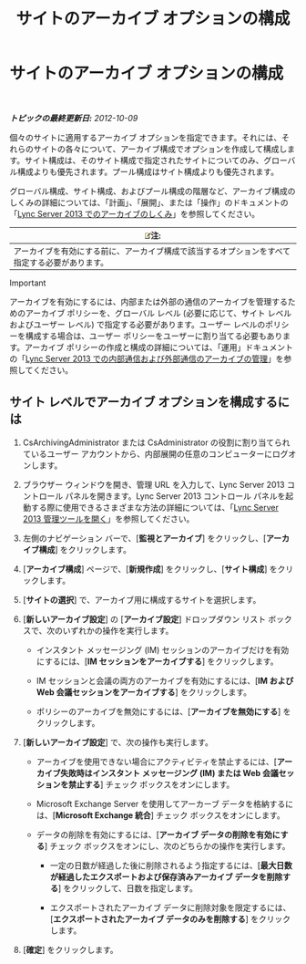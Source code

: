 ﻿---
title: サイトのアーカイブ オプションの構成
TOCTitle: サイトのアーカイブ オプションの構成
ms:assetid: 59b48fd9-d5fc-40b4-abae-e9cf89ee5573
ms:mtpsurl: https://technet.microsoft.com/ja-jp/library/JJ204930(v=OCS.15)
ms:contentKeyID: 48272165
ms.date: 05/19/2016
mtps_version: v=OCS.15
ms.translationtype: HT
---

# サイトのアーカイブ オプションの構成

 

_**トピックの最終更新日:** 2012-10-09_

個々のサイトに適用するアーカイブ オプションを指定できます。それには、それらのサイトの各々について、アーカイブ構成でオプションを作成して構成します。サイト構成は、そのサイト構成で指定されたサイトについてのみ、グローバル構成よりも優先されます。プール構成はサイト構成よりも優先されます。

グローバル構成、サイト構成、およびプール構成の階層など、アーカイブ構成のしくみの詳細については、「計画」、「展開」、または「操作」のドキュメントの「[Lync Server 2013 でのアーカイブのしくみ](lync-server-2013-how-archiving-works.md)」を参照してください。

<table>
<thead>
<tr class="header">
<th><img src="images/Gg412781.note(OCS.15).gif" title="note" alt="note" />注:</th>
</tr>
</thead>
<tbody>
<tr class="odd">
<td>アーカイブを有効にする前に、アーカイブ構成で該当するオプションをすべて指定する必要があります。</td>
</tr>
</tbody>
</table>



> [!IMPORTANT]
> アーカイブを有効にするには、内部または外部の通信のアーカイブを管理するためのアーカイブ ポリシーを、グローバル レベル (必要に応じて、サイト レベルおよびユーザー レベル) で指定する必要があります。ユーザー レベルのポリシーを構成する場合は、ユーザー ポリシーをユーザーに割り当てる必要もあります。アーカイブ ポリシーの作成と構成の詳細については、「運用」ドキュメントの「<A href="lync-server-2013-managing-the-archiving-of-internal-and-external-communications.md">Lync Server 2013 での内部通信および外部通信のアーカイブの管理</A>」を参照してください。



## サイト レベルでアーカイブ オプションを構成するには

1.  CsArchivingAdministrator または CsAdministrator の役割に割り当てられているユーザー アカウントから、内部展開の任意のコンピューターにログオンします。

2.  ブラウザー ウィンドウを開き、管理 URL を入力して、Lync Server 2013 コントロール パネルを開きます。Lync Server 2013 コントロール パネルを起動する際に使用できるさまざまな方法の詳細については、「[Lync Server 2013 管理ツールを開く](lync-server-2013-open-lync-server-administrative-tools.md)」を参照してください。

3.  左側のナビゲーション バーで、\[**監視とアーカイブ**\] をクリックし、\[**アーカイブ構成**\] をクリックします。

4.  \[**アーカイブ構成**\] ページで、\[**新規作成**\] をクリックし、\[**サイト構成**\] をクリックします。

5.  \[**サイトの選択**\] で、アーカイブ用に構成するサイトを選択します。

6.  \[**新しいアーカイブ設定**\] の \[**アーカイブ設定**\] ドロップダウン リスト ボックスで、次のいずれかの操作を実行します。
    
      - インスタント メッセージング (IM) セッションのアーカイブだけを有効にするには、\[**IM セッションをアーカイブする**\] をクリックします。
    
      - IM セッションと会議の両方のアーカイブを有効にするには、\[**IM および Web 会議セッションをアーカイブする**\] をクリックします。
    
      - ポリシーのアーカイブを無効にするには、\[**アーカイブを無効にする**\] をクリックします。

7.  \[**新しいアーカイブ設定**\] で、次の操作も実行します。
    
      - アーカイブを使用できない場合にアクティビティを禁止するには、\[**アーカイブ失敗時はインスタント メッセージング (IM) または Web 会議セッションを禁止する**\] チェック ボックスをオンにします。
    
      - Microsoft Exchange Server を使用してアーカーブ データを格納するには、\[**Microsoft Exchange 統合**\] チェック ボックスをオンにします。
    
      - データの削除を有効にするには、\[**アーカイブ データの削除を有効にする**\] チェック ボックスをオンにし、次のどちらかの操作を実行します。
        
          - 一定の日数が経過した後に削除されるよう指定するには、\[**最大日数が経過したエクスポートおよび保存済みアーカイブ データを削除する**\] をクリックして、日数を指定します。
        
          - エクスポートされたアーカイブ データに削除対象を限定するには、\[**エクスポートされたアーカイブ データのみを削除する**\] をクリックします。

8.  \[**確定**\] をクリックします。


